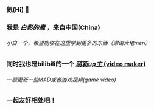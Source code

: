 ### 氦(Hi) 👋
### 我是 **_白影的鹰_** ，来自中国(China)
###### 小白一个，希望能够在这里学到更多的东西（谢谢大佬men）
### 同时我也是bilibili的一个 [**_萌新up主_** (video maker)][1]
###### 一般更新一些MAD或者游戏视频(game video)
### 一起友好相处吧！
[1]:https://space.bilibili.com/102736435

<!--
**whiteshadoweagle/whiteshadoweagle** is a ✨ _special_ ✨ repository because its `README.md` (this file) appears on your GitHub profile.

Here are some ideas to get you started:

- 🔭 I’m currently working on ...
- 🌱 I’m currently learning ...
- 👯 I’m looking to collaborate on ...
- 🤔 I’m looking for help with ...
- 💬 Ask me about ...
- 📫 How to reach me: ...
- 😄 Pronouns: ...
- ⚡ Fun fact: ...
-->
